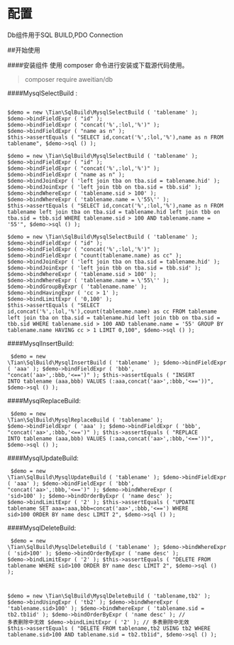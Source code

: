 # 配置

Db组件用于SQL BUILD,PDO Connection

##开始使用

####安装组件
使用 composer 命令进行安装或下载源代码使用。
>composer require aweitian/db
>

####MysqlSelectBuild :
<pre><code>
$demo = new \Tian\SqlBuild\MysqlSelectBuild ( 'tablename' );
$demo->bindFieldExpr ( "id" );
$demo->bindFieldExpr ( "concat('%',:lol,'%')" );
$demo->bindFieldExpr ( "name as n" );
$this->assertEquals ( "SELECT id,concat('%',:lol,'%'),name as n FROM tablename", $demo->sql () );

$demo = new \Tian\SqlBuild\MysqlSelectBuild ( 'tablename' );
$demo->bindFieldExpr ( "id" );
$demo->bindFieldExpr ( "concat('%',:lol,'%')" );
$demo->bindFieldExpr ( "name as n" );
$demo->bindJoinExpr ( 'left join tba on tba.sid = tablename.hid' );
$demo->bindJoinExpr ( 'left join tbb on tba.sid = tbb.sid' );
$demo->bindWhereExpr ( 'tablename.sid > 100' );
$demo->bindWhereExpr ( 'tablename.name = \'55\'' );
$this->assertEquals ( "SELECT id,concat('%',:lol,'%'),name as n FROM tablename left join tba on tba.sid = tablename.hid left join tbb on tba.sid = tbb.sid WHERE tablename.sid > 100 AND tablename.name = '55'", $demo->sql () );

$demo = new \Tian\SqlBuild\MysqlSelectBuild ( 'tablename' );
$demo->bindFieldExpr ( "id" );
$demo->bindFieldExpr ( "concat('%',:lol,'%')" );
$demo->bindFieldExpr ( "count(tablename.name) as cc" );
$demo->bindJoinExpr ( 'left join tba on tba.sid = tablename.hid' );
$demo->bindJoinExpr ( 'left join tbb on tba.sid = tbb.sid' );
$demo->bindWhereExpr ( 'tablename.sid > 100' );
$demo->bindWhereExpr ( 'tablename.name = \'55\'' );
$demo->bindGroupByExpr ( 'tablename.name' );
$demo->bindHavingExpr ( 'cc > 1' );
$demo->bindLimitExpr ( '0,100' );
$this->assertEquals ( "SELECT id,concat('%',:lol,'%'),count(tablename.name) as cc FROM tablename left join tba on tba.sid = tablename.hid left join tbb on tba.sid = tbb.sid WHERE tablename.sid > 100 AND tablename.name = '55' GROUP BY tablename.name HAVING cc > 1 LIMIT 0,100", $demo->sql () );
</code></pre>

####MysqlInsertBuild:
<code><pre>
$demo = new \Tian\SqlBuild\MysqlInsertBuild ( 'tablename' );
$demo->bindFieldExpr ( 'aaa' );
$demo->bindFieldExpr ( 'bbb', "concat('aa>',:bbb,'<==')" );
$this->assertEquals ( "INSERT INTO tablename (aaa,bbb) VALUES (:aaa,concat('aa>',:bbb,'<=='))", $demo->sql () );
</code></pre>

####MysqlReplaceBuild:
<code><pre>
$demo = new \Tian\SqlBuild\MysqlReplaceBuild ( 'tablename' );
$demo->bindFieldExpr ( 'aaa' );
$demo->bindFieldExpr ( 'bbb', "concat('aa>',:bbb,'<==')" );
$this->assertEquals ( "REPLACE INTO tablename (aaa,bbb) VALUES (:aaa,concat('aa>',:bbb,'<=='))", $demo->sql () );
</code></pre>

####MysqlUpdateBuild:
<code><pre>
$demo = new \Tian\SqlBuild\MysqlUpdateBuild ( 'tablename' );
$demo->bindFieldExpr ( 'aaa' );
$demo->bindFieldExpr ( 'bbb', "concat('aa>',:bbb,'<==')" );
$demo->bindWhereExpr ( 'sid>100' );
$demo->bindOrderByExpr ( 'name desc' );
$demo->bindLimitExpr ( '2' );
$this->assertEquals ( "UPDATE tablename SET aaa=:aaa,bbb=concat('aa>',:bbb,'<==') WHERE sid>100 ORDER BY name desc LIMIT 2", $demo->sql () );
</code></pre>

####MysqlDeleteBuild:
<code><pre>
$demo = new \Tian\SqlBuild\MysqlDeleteBuild ( 'tablename' );
$demo->bindWhereExpr ( 'sid>100' );
$demo->bindOrderByExpr ( 'name desc' );
$demo->bindLimitExpr ( '2' );
$this->assertEquals ( "DELETE FROM tablename WHERE sid>100 ORDER BY name desc LIMIT 2", $demo->sql () );

$demo = new \Tian\SqlBuild\MysqlDeleteBuild ( 'tablename,tb2' );
$demo->bindUsingExpr ( 'tb2' );
$demo->bindWhereExpr ( 'tablename.sid>100' );
$demo->bindWhereExpr ( 'tablename.sid = tb2.tb1id' );
$demo->bindOrderByExpr ( 'name desc' ); // 多表删除中无效
$demo->bindLimitExpr ( '2' ); // 多表删除中无效
$this->assertEquals ( "DELETE FROM tablename,tb2 USING tb2 WHERE tablename.sid>100 AND tablename.sid = tb2.tb1id", $demo->sql () );
</code></pre>